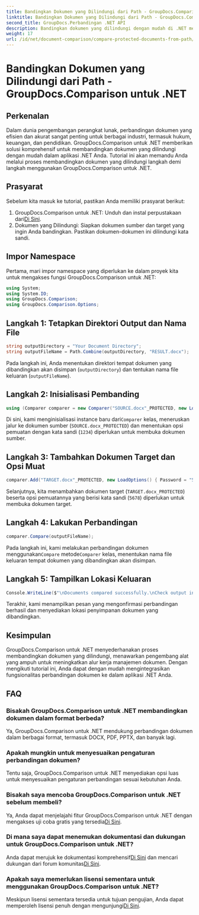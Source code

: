 ```yaml
---
title: Bandingkan Dokumen yang Dilindungi dari Path - GroupDocs.Comparison untuk .NET
linktitle: Bandingkan Dokumen yang Dilindungi dari Path - GroupDocs.Comparison untuk .NET
second_title: GroupDocs.Perbandingan .NET API
description: Bandingkan dokumen yang dilindungi dengan mudah di .NET menggunakan GroupDocs.Comparison untuk integrasi yang lancar. Tingkatkan alur kerja manajemen dokumen Anda.
weight: 17
url: /id/net/document-comparison/compare-protected-documents-from-path/
---
```


# Bandingkan Dokumen yang Dilindungi dari Path - GroupDocs.Comparison untuk .NET

## Perkenalan
Dalam dunia pengembangan perangkat lunak, perbandingan dokumen yang efisien dan akurat sangat penting untuk berbagai industri, termasuk hukum, keuangan, dan pendidikan. GroupDocs.Comparison untuk .NET memberikan solusi komprehensif untuk membandingkan dokumen yang dilindungi dengan mudah dalam aplikasi .NET Anda. Tutorial ini akan memandu Anda melalui proses membandingkan dokumen yang dilindungi langkah demi langkah menggunakan GroupDocs.Comparison untuk .NET.
## Prasyarat
Sebelum kita masuk ke tutorial, pastikan Anda memiliki prasyarat berikut:
1.  GroupDocs.Comparison untuk .NET: Unduh dan instal perpustakaan dari[Di Sini](https://releases.groupdocs.com/comparison/net/).
2. Dokumen yang Dilindungi: Siapkan dokumen sumber dan target yang ingin Anda bandingkan. Pastikan dokumen-dokumen ini dilindungi kata sandi.

## Impor Namespace
Pertama, mari impor namespace yang diperlukan ke dalam proyek kita untuk mengakses fungsi GroupDocs.Comparison untuk .NET:
```csharp
using System;
using System.IO;
using GroupDocs.Comparison;
using GroupDocs.Comparison.Options;
```

## Langkah 1: Tetapkan Direktori Output dan Nama File
```csharp
string outputDirectory = "Your Document Directory";
string outputFileName = Path.Combine(outputDirectory, "RESULT.docx");
```
Pada langkah ini, Anda menentukan direktori tempat dokumen yang dibandingkan akan disimpan (`outputDirectory`) dan tentukan nama file keluaran (`outputFileName`).
## Langkah 2: Inisialisasi Pembanding
```csharp
using (Comparer comparer = new Comparer("SOURCE.docx"_PROTECTED, new LoadOptions(){ Password = "1234" }))
```
 Di sini, kami menginisialisasi instance baru dari`Comparer` kelas, meneruskan jalur ke dokumen sumber (`SOURCE.docx_PROTECTED`) dan menentukan opsi pemuatan dengan kata sandi (`1234`) diperlukan untuk membuka dokumen sumber.
## Langkah 3: Tambahkan Dokumen Target dan Opsi Muat
```csharp
comparer.Add("TARGET.docx"_PROTECTED, new LoadOptions() { Password = "5678" });
```
Selanjutnya, kita menambahkan dokumen target (`TARGET.docx_PROTECTED`) beserta opsi pemuatannya yang berisi kata sandi (`5678`) diperlukan untuk membuka dokumen target.
## Langkah 4: Lakukan Perbandingan
```csharp
comparer.Compare(outputFileName);
```
 Pada langkah ini, kami melakukan perbandingan dokumen menggunakan`Compare` metode`Comparer` kelas, menentukan nama file keluaran tempat dokumen yang dibandingkan akan disimpan.
## Langkah 5: Tampilkan Lokasi Keluaran
```csharp
Console.WriteLine($"\nDocuments compared successfully.\nCheck output in {Directory.GetCurrentDirectory()}.");
```
Terakhir, kami menampilkan pesan yang mengonfirmasi perbandingan berhasil dan menyediakan lokasi penyimpanan dokumen yang dibandingkan.

## Kesimpulan
GroupDocs.Comparison untuk .NET menyederhanakan proses membandingkan dokumen yang dilindungi, menawarkan pengembang alat yang ampuh untuk meningkatkan alur kerja manajemen dokumen. Dengan mengikuti tutorial ini, Anda dapat dengan mudah mengintegrasikan fungsionalitas perbandingan dokumen ke dalam aplikasi .NET Anda.
## FAQ
### Bisakah GroupDocs.Comparison untuk .NET membandingkan dokumen dalam format berbeda?
Ya, GroupDocs.Comparison untuk .NET mendukung perbandingan dokumen dalam berbagai format, termasuk DOCX, PDF, PPTX, dan banyak lagi.
### Apakah mungkin untuk menyesuaikan pengaturan perbandingan dokumen?
Tentu saja, GroupDocs.Comparison untuk .NET menyediakan opsi luas untuk menyesuaikan pengaturan perbandingan sesuai kebutuhan Anda.
### Bisakah saya mencoba GroupDocs.Comparison untuk .NET sebelum membeli?
 Ya, Anda dapat menjelajahi fitur GroupDocs.Comparison untuk .NET dengan mengakses uji coba gratis yang tersedia[Di Sini](https://releases.groupdocs.com/).
### Di mana saya dapat menemukan dokumentasi dan dukungan untuk GroupDocs.Comparison untuk .NET?
 Anda dapat merujuk ke dokumentasi komprehensif[Di Sini](https://tutorials.groupdocs.com/comparison/net/) dan mencari dukungan dari forum komunitas[Di Sini](https://forum.groupdocs.com/c/comparison/12).
### Apakah saya memerlukan lisensi sementara untuk menggunakan GroupDocs.Comparison untuk .NET?
 Meskipun lisensi sementara tersedia untuk tujuan pengujian, Anda dapat memperoleh lisensi penuh dengan mengunjungi[Di Sini](https://purchase.groupdocs.com/buy).